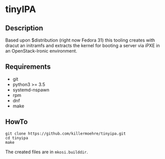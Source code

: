 # tinyIPA

## Description

Based upon $distribution (right now Fedora 31) this tooling creates with dracut an initramfs and extracts the kernel for booting a server via iPXE in an OpenStack-Ironic environment.

## Requirements

* git
* python3 >= 3.5
* systemd-nspawn
* rpm
* dnf
* make

## HowTo

```shell
git clone https://github.com/killermoehre/tinyipa.git
cd tinyipa
make
```

The created files are in `mkosi.builddir`.
